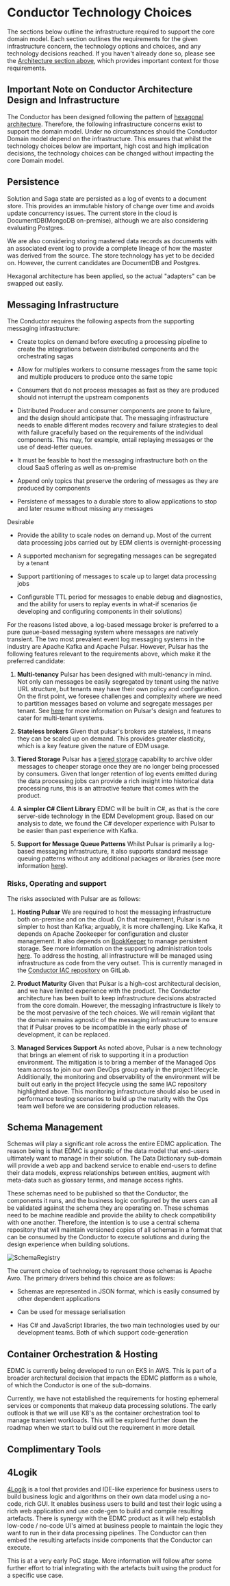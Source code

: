 # Conductor Technology Choices

  

The sections below outline the infrastructure required to support the core domain model. Each section outlines the requirements for the given infrastructure concern, the technology options and choices, and any technology decisions reached. If you haven't already done so, please see the [Architecture section above](./Architecture.md), which provides important context for those requirements.

  

## Important Note on Conductor Architecture Design and Infrastructure

The Conductor has been designed following the pattern of [hexagonal architecture](https://blog.octo.com/en/hexagonal-architecture-three-principles-and-an-implementation-example/). Therefore, the following infrastructure concerns exist to support the domain model. Under no circumstances should the Conductor Domain model depend on the infrastructure. This ensures that whilst the technology choices below are important, high cost and high implication decisions, the technology choices can be changed without impacting the core Domain model.



## Persistence

Solution and Saga state are persisted as a log of events to a document store.  This provides an immutable history of change over time and avoids update concurrency issues.  The current store in the cloud is DocumentDB(MongoDB on-premise), although we are also considering evaluating Postgres.

We are also considering storing mastered data records as documents with an associated event log to provide a complete lineage of how the master was derived from the source.  The store technology has yet to be decided on. However, the current candidates are DocumentDB and Postgres.

Hexagonal architecture has been applied, so the actual "adapters" can be swapped out easily.


## Messaging Infrastructure

The Conductor requires the following aspects from the supporting messaging infrastructure:

* Create topics on demand before executing a processing pipeline to create the integrations between distributed components and the orchestrating sagas
  
* Allow for multiples workers to consume messages from the same topic and multiple producers to produce onto the same topic
  
* Consumers that do not process messages as fast as they are produced should not interrupt the upstream components
  
* Distributed Producer and consumer components are prone to failure, and the design should anticipate that. The messaging infrastructure needs to enable different modes recovery and failure strategies to deal with failure gracefully based on the requirements of the individual components. This may, for example, entail replaying messages or the use of dead-letter queues.
  
* It must be feasible to host the messaging infrastructure both on the cloud SaaS offering as well as on-premise
  
* Append only topics that preserve the ordering of messages as they are produced by components
  
* Persistene of messages to a durable store to allow applications to stop and later resume without missing any messages
  


Desirable

* Provide the ability to scale nodes on demand up. Most of the current data processing jobs carried out by EDM clients is overnight-processing
  
* A supported mechanism for segregating messages can be segregated by a tenant
  
* Support partitioning of messages to scale up to larget data processing jobs
  
* Configurable TTL period for messages to enable debug and diagnostics, and the ability for users to replay events in what-if scenarios (ie developing and configuring components in their solutions)




For the reasons listed above, a log-based message broker is preferred to a pure queue-based messaging system where messages are natively transient. The two most prevalent event log messaging systems in the industry are Apache Kafka and Apache Pulsar. However, Pulsar has the following features relevant to the requirements above, which make it the preferred candidate:


1.  **Multi-tenancy**
Pulsar has been designed with multi-tenancy in mind. Not only can messages be easily segregated by tenant using the native URL structure, but tenants may have their own policy and configuration. On the first point, we foresee challenges and complexity where we need to partition messages based on volume and segregate messages per tenant. See [here](https://pulsar.apache.org/docs/en/concepts-multi-tenancy/) for more information on Pulsar's design and features to cater for multi-tenant systems.
  
2.  **Stateless brokers**
Given that pulsar's brokers are stateless, it means they can be scaled up on demand. This provides greater elasticity, which is a key feature given the nature of EDM usage.
  
3.  **Tiered Storage**
Pulsar has a [tiered storage](https://pulsar.apache.org/docs/en/concepts-tiered-storage/) capability to archive older messages to cheaper storage once they are no longer being processed by consumers. Given that longer retention of log events emitted during the data processing jobs can provide a rich insight into historical data processing runs, this is an attractive feature that comes with the product.
  
4.  **A simpler C# Client Library**
EDMC will be built in C#, as that is the core server-side technology in the EDM Development group. Based on our analysis to date, we found the C# developer experience with Pulsar to be easier than past experience with Kafka.
  
5.  **Support for Message Queue Patterns**
Whilst Pulsar is primarily a log-based messaging infrastructure, it also supports standard message queuing patterns without any additional packages or libraries (see more information [here](https://pulsar.apache.org/docs/en/concepts-messaging/)).
  




### **Risks, Operating and support**


The risks associated with Pulsar are as follows:

1.  **Hosting Pulsar**
We are required to host the messaging infrastructure both on-premise and on the cloud. On that requirement, Pulsar is no simpler to host than Kafka; arguably, it is more challenging. Like Kafka, it depends on Apache Zookeeper for configuration and cluster management. It also depends on [BookKeeper](https://pulsar.apache.org/docs/en/administration-zk-bk/#docsNav) to manage persistent storage. See more information on the supporting administration tools [here](https://pulsar.apache.org/docs/en/administration-zk-bk/#docsNav). To address the hosting, all infrastructure will be managed using infrastructure as code from the very outset. This is currently managed in the [Conductor IAC repository](https://git.mdevlab.com/medm/team-conductor/conductor-iac) on GitLab.
  
2.  **Product Maturity**
Given that Pulsar is a high-cost architectural decision, and we have limited experience with the product. The Conductor architecture has been built to keep infrastructure decisions abstracted from the core domain. However, the messaging infrastructure is likely to be the most pervasive of the tech choices. We will remain vigilant that the domain remains agnostic of the messaging infrastructure to ensure that if Pulsar proves to be incompatible in the early phase of development, it can be replaced.
  
3.  **Managed Services Support** As noted above, Pulsar is a new technology that brings an element of risk to supporting it in a production environment. The mitigation is to bring a member of the Managed Ops team across to join our own DevOps group early in the project lifecycle. Additionally, the monitoring and observability of the environment will be built out early in the project lifecycle using the same IAC repository highlighted above. This monitoring infrastructure should also be used in performance testing scenarios to build up the maturity with the Ops team well before we are considering production releases.
  


## Schema Management

Schemas will play a significant role across the entire EDMC application. The reason being is that EDMC is agnostic of the data model that end-users ultimately want to manage in their solution. The Data Dictionary sub-domain will provide a web app and backend service to enable end-users to define their data models, express relationships between entities, augment with meta-data such as glossary terms, and manage access rights.

These schemas need to be published so that the Conductor, the components it runs, and the business logic configured by the users can all be validated against the schema they are operating on. These schemas need to be machine readible and provide the ability to check compatibility with one another. Therefore, the intention is to use a central schema repository that will maintain versioned copies of all schemas in a format that can be consumed by the Conductor to execute solutions and during the design experience when building solutions.

![SchemaRegistry](./diagrams/schema_registry.png)

The current choice of technology to represent those schemas is Apache Avro. The primary drivers behind this choice are as follows:
* Schemas are represented in JSON format, which is easily consumed by other dependent applications
  
* Can be used for message serialisation
  
* Has C# and JavaScript libraries, the two main technologies used by our development teams. Both of which support code-generation
  
  

## Container Orchestration & Hosting
  

EDMC is currently being developed to run on EKS in AWS. This is part of a broader architectural decision that impacts the EDMC platform as a whole, of which the Conductor is one of the sub-domains.

  

Currently, we have not established the requirements for hosting ephemeral services or components that makeup data processing solutions. The early outlook is that we will use K8's as the container orchestration tool to manage transient workloads. This will be explored further down the roadmap when we start to build out the requirement in more detail.

  
  

## Complimentary Tools


## 4Logik

[4Logik](https://4logik.com/) is a tool that provides and IDE-like experience for business users to build business logic and algorithms on their own data model using a no-code, rich GUI. It enables business users to build and test their logic using a rich web application and use code-gen to build and compile resulting artefacts. There is synergy with the EDMC product as it will help establish low-code / no-code UI's aimed at business people to maintain the logic they want to run in their data processing pipelines. The Conductor can then embed the resulting artefacts inside components that the Conductor can execute.

This is at a very early PoC stage. More information will follow after some further effort to trial integrating with the artefacts built using the product for a specific use case.